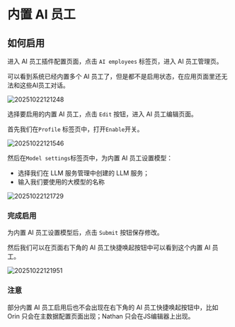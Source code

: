 # 内置 AI 员工

## 如何启用

进入 AI 员工插件配置页面，点击 `AI employees` 标签页，进入 AI 员工管理页。

可以看到系统已经内置多个 AI 员工了，但是都不是启用状态，在应用页面里还无法和这些AI员工对话。

![20251022121248](https://static-docs.nocobase.com/20251022121248.png)

选择要启用的内置 AI 员工，点击 `Edit` 按钮，进入 AI 员工编辑页面。

首先我们在`Profile` 标签页中，打开`Enable`开关。

![20251022121546](https://static-docs.nocobase.com/20251022121546.png)

然后在`Model settings`标签页中，为内置 AI 员工设置模型：

- 选择我们在 LLM 服务管理中创建的 LLM 服务；
- 输入我们要使用的大模型的名称

![20251022121729](https://static-docs.nocobase.com/20251022121729.png)

### 完成启用

为内置 AI 员工设置模型后，点击 `Submit` 按钮保存修改。

然后我们可以在页面右下角的 AI 员工快捷唤起按钮中可以看到这个内置 AI 员工。

![20251022121951](https://static-docs.nocobase.com/20251022121951.png)

### 注意

部分内置 AI 员工启用后也不会出现在右下角的 AI 员工快捷唤起按钮中，比如 Orin 只会在主数据配置页面出现；Nathan 只会在JS编辑器上出现。
